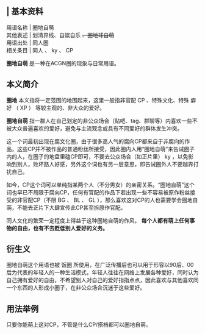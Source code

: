 |  **基本资料**  
---  
用语名称  |  圈地自萌   
其他表述  |  划清界线、自娱自乐 ~~、圈地球自萌~~  
用语出处  |  同人圈   
相关条目  |  同人  、  ky  、  CP   
  
**圈地自萌** 是一种在ACGN圈的现象与日常用语。

##  本义简介

**圈地** 本义指将一定范围的地围起来，这里一般指非官配  CP  、特殊文化、特殊  癖好  （  XP  ）  等较主观的、非大众的爱好。

**圈地自萌** 指一群人在自己划定的非公众场合（贴吧、tag、群聊等）内喜欢一些不被大众普遍喜欢的爱好，避免与主流观念或具有不同爱好的群体发生冲突。

这一个词最初出现在腐文化圈，由于很多高人气的腐向CP都来自于非腐向的作品，这些CP并不被作品的普通粉丝所接受，因此圈内人用“圈地自萌”来告诫圈子内的人，在圈子的地盘里磕CP即可，不要去公众场合（如正片里）
ky  ，以免影响到别人，败坏路人好感，另外这个词也有另一层意思，即告诫圈外人不要越界打扰自己。

如今，CP这个词可以单纯指某两个人（不分男女）的亲密关系。“圈地自萌”这个词也早已不局限于腐向CP，任何有官配的作品下若出现一些不容易被原作粉丝接受的非官配CP（不限
BG  、  BL  、  GL  ），那么喜欢这对CP的人也需要学会圈地自萌，不能去正片下大肆宣传此CP甚至拆原作官配。

同人文化的繁荣一定程度上得益于这种圈地自萌的作风， **每个人都有萌上任何事物的自由，也有不去贬低别人爱好的义务。**

##  衍生义

圈地自萌这个用语也被  饭圈
所使用，在广泛传播后也可以用于形容以90后、00后为代表的年轻人的一种生活模式，年轻人往往在网络上发展各种爱好，同时认为自己拥有爱好的自由，不希望别人对自己的爱好指指点点，因此喜欢与其他喜欢同一个东西的人形成小圈子，在非公众场合沉迷于这些爱好。

##  用法举例

只要你能萌上这对CP，不管是什么CP/搭档都可以圈地自萌。

